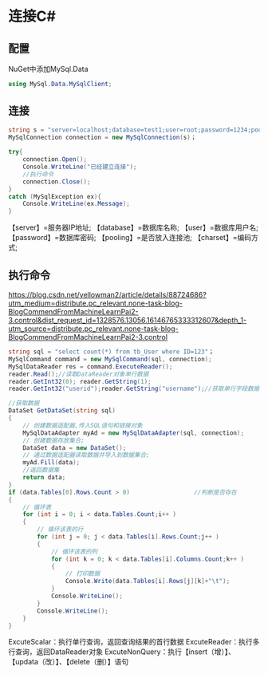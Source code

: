 # 连接C#

## 配置

NuGet中添加MySql.Data

```c#
using MySql.Data.MySqlClient;
```

## 连接

```c#
string s = "server=localhost;database=test1;user=root;password=1234;pooling=true;charset=utf8;";
MySqlConnection connection = new MySqlConnection(s)；
    
try{
    connection.Open();
    Console.WriteLine("已经建立连接");
    //执行命令  
    connection.Close();
}
catch (MySqlException ex){
    Console.WriteLine(ex.Message);
}
```

【server】=服务器IP地址;
【database】=数据库名称;
【user】=数据库用户名;
【password】=数据库密码;
【pooling】=是否放入连接池;
【charset】=编码方式;

## 执行命令

https://blog.csdn.net/yellowman2/article/details/88724686?utm_medium=distribute.pc_relevant.none-task-blog-BlogCommendFromMachineLearnPai2-3.control&dist_request_id=1328576.13056.16146765333312607&depth_1-utm_source=distribute.pc_relevant.none-task-blog-BlogCommendFromMachineLearnPai2-3.control

```c#
string sql = "select count(*) from tb_User where ID=123"；
MySqlCommand command = new MySqlCommand(sql, connection);
MySqlDataReader res = command.ExecuteReader();
reader.Read();//读取DataReader对象单行数据
reader.GetInt32(0); reader.GetString(1);
reader.GetInt32("userid");reader.GetString("username");//获取单行字段数据

//获取数据
DataSet GetDataSet(string sql)
{
    // 创建数据适配器,传入SQL语句和链接对象
    MySqlDataAdapter myAd = new MySqlDataAdapter(sql, connection);
    // 创建数据存放集合;
    DataSet data = new DataSet();
    // 通过数据适配器读取数据并导入到数据集合;
    myAd.Fill(data);
    //返回数据集
    return data;                                              
}
if (data.Tables[0].Rows.Count > 0)                  //判断是否存在
{
    // 循环表
    for (int i = 0; i < data.Tables.Count;i++ )
    {
        // 循环该表的行
        for (int j = 0; j < data.Tables[i].Rows.Count;j++ )
        {
            // 循环该表的列
            for (int k = 0; k < data.Tables[i].Columns.Count;k++ )
            {
                // 打印数据
                Console.Write(data.Tables[i].Rows[j][k]+"\t");
            }
            Console.WriteLine();
        }
        Console.WriteLine();
    }
}
```
ExcuteScalar：执行单行查询，返回查询结果的首行数据
ExcuteReader：执行多行查询，返回DataReader对象
ExcuteNonQuery：执行【insert（增）】、【updata（改）】、【delete（删）】语句